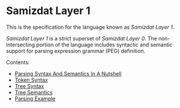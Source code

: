 Samizdat Layer 1
================

This is the specification for the language known as *Samizdat Layer 1*.

*Samizdat Layer 1* is a strict superset of *Samizdat Layer 0*. The
non-intersecting portion of the language includes syntactic and
semantic support for parsing expression grammar (PEG) definition.

Contents:

* [Parsing Syntax And Semantics In A Nutshell](parsing-syntax-semantics.md)
* [Token Syntax](token-syntax.md)
* [Tree Syntax](tree-syntax.md)
* [Tree Semantics](tree-semantics.md)
* [Parsing Example](parsing-example.md)
